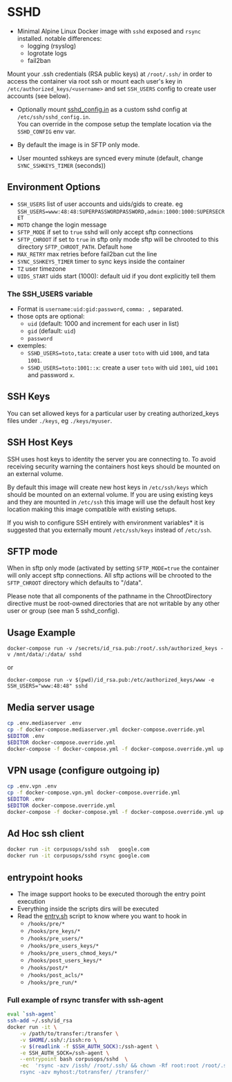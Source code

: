 # SSHD

- Minimal Alpine Linux Docker image with `sshd` exposed and `rsync` installed.
  notable differences:
    - logging (rsyslog)
    - logrotate logs
    - fail2ban

Mount your .ssh credentials (RSA public keys) at `/root/.ssh/` in order to
access the container via root ssh or mount each user's key in
`/etc/authorized_keys/<username>` and set `SSH_USERS` config to create user accounts (see below).

- Optionally mount [sshd_config.in](./sshd_config.in) as a custom sshd config at `/etc/ssh/sshd_config.in`.<br/>
  You can override in the compose setup the template location via the `SSHD_CONFIG` env var.

- By default the image is in SFTP only mode.
- User mounted sshkeys are synced every minute (default, change `SYNC_SSHKEYS_TIMER` (seconds))

## Environment Options

- `SSH_USERS` list of user accounts and uids/gids to create. eg `SSH_USERS=www:48:48:SUPERPASSWORDPASSWORD,admin:1000:1000:SUPERSECRET`
- `MOTD` change the login message
- `SFTP_MODE` if set to `true` sshd will only accept sftp connections
- `SFTP_CHROOT` if set to `true` in sftp only mode sftp will be chrooted to this directory `SFTP_CHROOT_PATH`. Default `home`
- `MAX_RETRY` max retries before fail2ban cut the line
- `SYNC_SSHKEYS_TIMER` timer to sync keys inside the container
- `TZ` user timezone
- `UIDS_START` uids start (1000): default uid if you dont explicitly tell them

### The SSH_USERS variable
- Format is `username:uid:gid:password`, `comma: ,` separated.
- those opts are optional:
    - `uid` (default: 1000 and increment for each user in list)
    - `gid` (default: `uid`)
    - `password`
- exemples:
    - `SSHD_USERS=toto,tata`: create a user `toto` with uid `1000`, and tata `1001`.
    - `SSHD_USERS=toto:1001::x`: create a user `toto` with uid `1001`, uid `1001` and password `x`.

## SSH Keys
You can set allowed keys for a particular user by creating authorized_keys files under ``./keys``, eg ``./keys/myuser``.

## SSH Host Keys

SSH uses host keys to identity the server you are connecting to. To avoid receiving security warning the containers host keys should be mounted on an external volume.

By default this image will create new host keys in `/etc/ssh/keys` which should be mounted
on an external volume. If you are using existing keys and they are mounted
in `/etc/ssh` this image will use the default host key location making this image compatible with existing setups.

If you wish to configure SSH entirely with environment variables*
it is suggested that you externally mount `/etc/ssh/keys` instead of `/etc/ssh`.

## SFTP mode

When in sftp only mode (activated by setting `SFTP_MODE=true` the container will only accept sftp connections. All sftp actions will be chrooted to the `SFTP_CHROOT` directory which defaults to "/data".

Please note that all components of the pathname in the ChrootDirectory directive must be root-owned directories that are not writable by any other user or group (see man 5 sshd_config).

## Usage Example

```
docker-compose run -v /secrets/id_rsa.pub:/root/.ssh/authorized_keys -v /mnt/data/:/data/ sshd
```

or

```
docker-compose run -v $(pwd)/id_rsa.pub:/etc/authorized_keys/www -e SSH_USERS="www:48:48" sshd
```


## Media server usage
```sh
cp .env.mediaserver .env
cp -f docker-compose.mediaserver.yml docker-compose.override.yml
$EDITOR .env
$EDITOR docker-compose.override.yml
docker-compose -f docker-compose.yml -f docker-compose.override.yml up -d --force-recreate
```


## VPN usage (configure outgoing ip)
```sh
cp .env.vpn .env
cp -f docker-compose.vpn.yml docker-compose.override.yml
$EDITOR .env
$EDITOR docker-compose.override.yml
docker-compose -f docker-compose.yml -f docker-compose.override.yml up -d --force-recreate
```


## Ad Hoc ssh client

```sh
docker run -it corpusops/sshd ssh   google.com
docker run -it corpusops/sshd rsync google.com
```

## entrypoint hooks
- The image support hooks to be executed thorough the entry point execution
- Everything inside the scripts dirs will be executed
- Read the [entry.sh](./entry.sh) script to know where you want to hook in
    - `/hooks/pre/*`
    - `/hooks/pre_keys/*`
    - `/hooks/pre_users/*`
    - `/hooks/pre_users_keys/*`
    - `/hooks/pre_users_chmod_keys/*`
    - `/hooks/post_users_keys/*`
    - `/hooks/post/*`
    - `/hooks/post_acls/*`
    - `/hooks/pre_run/*`

### Full example of rsync transfer with ssh-agent

```sh
eval `ssh-agent`
ssh-add ~/.ssh/id_rsa
docker run -it \
    -v /path/to/transfer:/transfer \
    -v $HOME/.ssh/:/issh:ro \
    -v $(readlink -f $SSH_AUTH_SOCK):/ssh-agent \
    -e SSH_AUTH_SOCK=/ssh-agent \
    --entrypoint bash corpusops/sshd  \
    -ec  'rsync -azv /issh/ /root/.ssh/ && chown -Rf root:root /root/.ssh && \
    rsync -azv myhost:/totransfer/ /transfer/'
```


